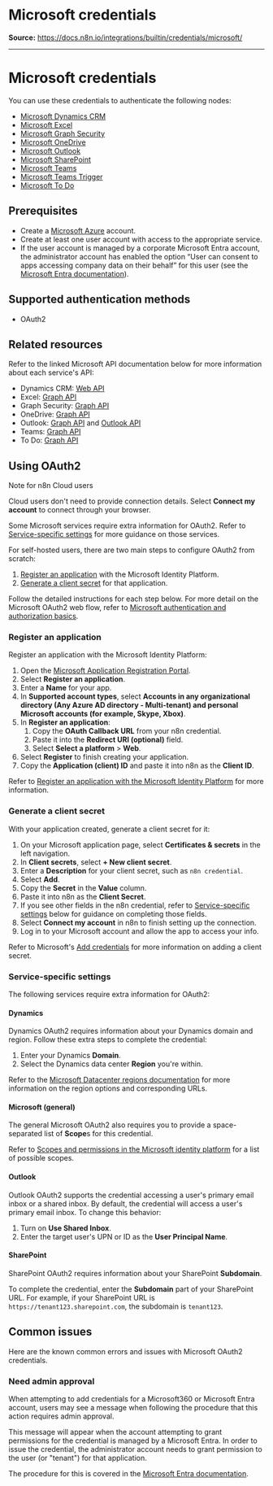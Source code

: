 # Microsoft credentials

**Source:** https://docs.n8n.io/integrations/builtin/credentials/microsoft/

---

# Microsoft credentials

You can use these credentials to authenticate the following nodes:

- [Microsoft Dynamics CRM](../../app-nodes/n8n-nodes-base.microsoftdynamicscrm/)
- [Microsoft Excel](../../app-nodes/n8n-nodes-base.microsoftexcel/)
- [Microsoft Graph Security](../../app-nodes/n8n-nodes-base.microsoftgraphsecurity/)
- [Microsoft OneDrive](../../app-nodes/n8n-nodes-base.microsoftonedrive/)
- [Microsoft Outlook](../../app-nodes/n8n-nodes-base.microsoftoutlook/)
- [Microsoft SharePoint](../../app-nodes/n8n-nodes-base.microsoftsharepoint/)
- [Microsoft Teams](../../app-nodes/n8n-nodes-base.microsoftteams/)
- [Microsoft Teams Trigger](../../trigger-nodes/n8n-nodes-base.microsoftteamstrigger/)
- [Microsoft To Do](../../app-nodes/n8n-nodes-base.microsofttodo/)

## Prerequisites

- Create a [Microsoft Azure](https://azure.microsoft.com/) account.
- Create at least one user account with access to the appropriate service.
- If the user account is managed by a corporate Microsoft Entra account, the administrator account has enabled the option “User can consent to apps accessing company data on their behalf” for this user (see the [Microsoft Entra documentation](https://learn.microsoft.com/en-us/entra/identity/enterprise-apps/grant-admin-consent)).

## Supported authentication methods

- OAuth2

## Related resources

Refer to the linked Microsoft API documentation below for more information about each service's API:

- Dynamics CRM: [Web API](https://learn.microsoft.com/en-us/power-apps/developer/data-platform/webapi/overview)
- Excel: [Graph API](https://learn.microsoft.com/en-us/graph/api/resources/excel)
- Graph Security: [Graph API](https://learn.microsoft.com/en-us/graph/api/overview)
- OneDrive: [Graph API](https://learn.microsoft.com/en-us/onedrive/developer/rest-api/)
- Outlook: [Graph API](https://learn.microsoft.com/en-us/graph/api/resources/mail-api-overview) and [Outlook API](https://learn.microsoft.com/en-us/outlook/rest/reference)
- Teams: [Graph API](https://learn.microsoft.com/en-us/graph/api/resources/teams-api-overview)
- To Do: [Graph API](https://learn.microsoft.com/en-us/graph/todo-concept-overview)

## Using OAuth2

Note for n8n Cloud users

Cloud users don't need to provide connection details. Select **Connect my account** to connect through your browser.

Some Microsoft services require extra information for OAuth2. Refer to [Service-specific settings](#service-specific-settings) for more guidance on those services.

For self-hosted users, there are two main steps to configure OAuth2 from scratch:

1. [Register an application](#register-an-application) with the Microsoft Identity Platform.
2. [Generate a client secret](#generate-a-client-secret) for that application.

Follow the detailed instructions for each step below. For more detail on the Microsoft OAuth2 web flow, refer to [Microsoft authentication and authorization basics](https://learn.microsoft.com/en-us/graph/auth/auth-concepts).

### Register an application

Register an application with the Microsoft Identity Platform:

1. Open the [Microsoft Application Registration Portal](https://aka.ms/appregistrations).
2. Select **Register an application**.
3. Enter a **Name** for your app.
4. In **Supported account types**, select **Accounts in any organizational directory (Any Azure AD directory - Multi-tenant) and personal Microsoft accounts (for example, Skype, Xbox)**.
5. In **Register an application**:
   1. Copy the **OAuth Callback URL** from your n8n credential.
   2. Paste it into the **Redirect URI (optional)** field.
   3. Select **Select a platform** > **Web**.
6. Select **Register** to finish creating your application.
7. Copy the **Application (client) ID** and paste it into n8n as the **Client ID**.

Refer to [Register an application with the Microsoft Identity Platform](https://learn.microsoft.com/en-us/graph/auth-register-app-v2) for more information.

### Generate a client secret

With your application created, generate a client secret for it:

1. On your Microsoft application page, select **Certificates & secrets** in the left navigation.
2. In **Client secrets**, select **+ New client secret**.
3. Enter a **Description** for your client secret, such as `n8n credential`.
4. Select **Add**.
5. Copy the **Secret** in the **Value** column.
6. Paste it into n8n as the **Client Secret**.
7. If you see other fields in the n8n credential, refer to [Service-specific settings](#service-specific-settings) below for guidance on completing those fields.
8. Select **Connect my account** in n8n to finish setting up the connection.
9. Log in to your Microsoft account and allow the app to access your info.

Refer to Microsoft's [Add credentials](https://learn.microsoft.com/en-us/graph/auth-register-app-v2#add-credentials) for more information on adding a client secret.

### Service-specific settings

The following services require extra information for OAuth2:

#### Dynamics

Dynamics OAuth2 requires information about your Dynamics domain and region. Follow these extra steps to complete the credential:

1. Enter your Dynamics **Domain**.
2. Select the Dynamics data center **Region** you're within.

Refer to the [Microsoft Datacenter regions documentation](https://learn.microsoft.com/en-us/power-platform/admin/new-datacenter-regions) for more information on the region options and corresponding URLs.

#### Microsoft (general)

The general Microsoft OAuth2 also requires you to provide a space-separated list of **Scope**s for this credential.

Refer to [Scopes and permissions in the Microsoft identity platform](https://learn.microsoft.com/en-us/entra/identity-platform/scopes-oidc) for a list of possible scopes.

#### Outlook

Outlook OAuth2 supports the credential accessing a user's primary email inbox or a shared inbox. By default, the credential will access a user's primary email inbox. To change this behavior:

1. Turn on **Use Shared Inbox**.
2. Enter the target user's UPN or ID as the **User Principal Name**.

#### SharePoint

SharePoint OAuth2 requires information about your SharePoint **Subdomain**.

To complete the credential, enter the **Subdomain** part of your SharePoint URL. For example, if your SharePoint URL is `https://tenant123.sharepoint.com`, the subdomain is `tenant123`.

## Common issues

Here are the known common errors and issues with Microsoft OAuth2 credentials.

### Need admin approval

When attempting to add credentials for a Microsoft360 or Microsoft Entra account, users may see a message when following the procedure that this action requires admin approval.

This message will appear when the account attempting to grant permissions for the credential is managed by a Microsoft Entra. In order to issue the credential, the administrator account needs to grant permission to the user (or "tenant") for that application.

The procedure for this is covered in the [Microsoft Entra documentation](https://learn.microsoft.com/en-us/entra/identity/enterprise-apps/grant-admin-consent).
